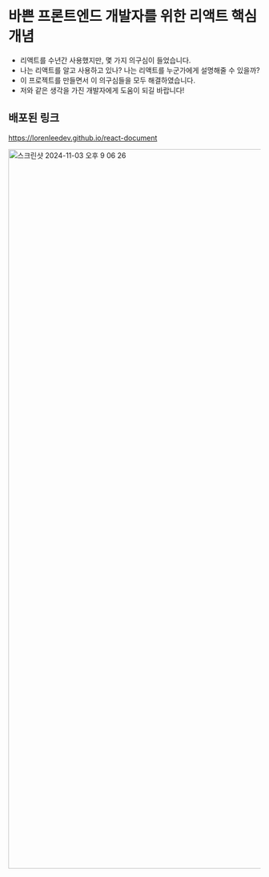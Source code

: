 # 바쁜 프론트엔드 개발자를 위한 리액트 핵심개념

- 리액트를 수년간 사용했지만, 몇 가지 의구심이 들었습니다.
- 나는 리액트를 알고 사용하고 있나? 나는 리액트를 누군가에게 설명해줄 수 있을까?
- 이 프로젝트를 만들면서 이 의구심들을 모두 해결하였습니다.
- 저와 같은 생각을 가진 개발자에게 도움이 되길 바랍니다! 

## 배포된 링크

https://lorenleedev.github.io/react-document  

<img width="1436" alt="스크린샷 2024-11-03 오후 9 06 26" src="https://github.com/user-attachments/assets/774bf0d2-5d94-4c8f-88f8-c26cb0c0251c">
